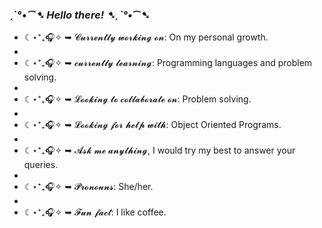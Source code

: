 ###  ˏˋ°•*⁀➷ Hello there! ➷ˏˋ°•*⁀➷

- ☾⋆⁺₊🎧✧ ➥ 𝓒𝓾𝓻𝓻𝓮𝓷𝓽𝓵𝔂 𝔀𝓸𝓻𝓴𝓲𝓷𝓰 𝓸𝓷: On my personal growth.
- 
- ☾⋆⁺₊🎧✧ ➥ 𝓬𝓾𝓻𝓻𝓮𝓷𝓽𝓵𝔂 𝓵𝓮𝓪𝓻𝓷𝓲𝓷𝓰: Programming languages and problem solving.
- 
- ☾⋆⁺₊🎧✧ ➥ 𝓛𝓸𝓸𝓴𝓲𝓷𝓰 𝓽𝓸 𝓬𝓸𝓵𝓵𝓪𝓫𝓸𝓻𝓪𝓽𝓮 𝓸𝓷: Problem solving.
- 
- ☾⋆⁺₊🎧✧ ➥ 𝓛𝓸𝓸𝓴𝓲𝓷𝓰 𝓯𝓸𝓻 𝓱𝓮𝓵𝓹 𝔀𝓲𝓽𝓱: Object Oriented Programs.
- 
- ☾⋆⁺₊🎧✧ ➥ 𝓐𝓼𝓴 𝓶𝓮 𝓪𝓷𝔂𝓽𝓱𝓲𝓷𝓰, I would try my best to answer your queries.
- 
- ☾⋆⁺₊🎧✧ ➥ 𝓟𝓻𝓸𝓷𝓸𝓾𝓷𝓼: She/her.
- 
- ☾⋆⁺₊🎧✧ ➥ 𝓕𝓾𝓷 𝓯𝓪𝓬𝓽: I like coffee.


